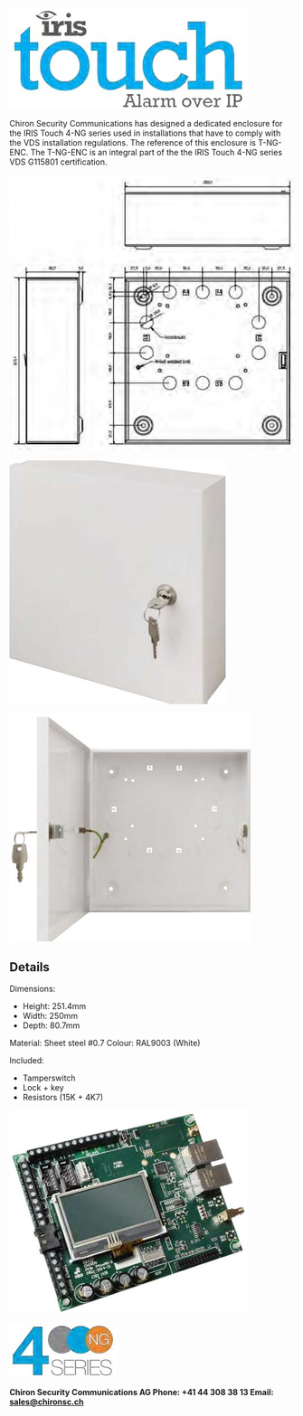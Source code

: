 ![](_page_0_Picture_0.jpeg)

Chiron Security Communications has designed a dedicated enclosure for the IRIS Touch 4-NG series used in installations that have to comply with the VDS installation regulations. The reference of this enclosure is T-NG-ENC. The T-NG-ENC is an integral part of the the IRIS Touch 4-NG series VDS G115801 certification.

![](_page_0_Picture_3.jpeg)

![](_page_0_Picture_4.jpeg)

![](_page_0_Picture_5.jpeg)

## **Details**

Dimensions:

- Height: 251.4mm
- Width: 250mm
- Depth: 80.7mm

Material: Sheet steel #0.7 Colour: RAL9003 (White)

Included:

- Tamperswitch
- Lock + key
- Resistors (15K + 4K7)

![](_page_0_Picture_16.jpeg)

![](_page_0_Picture_17.jpeg)

**Chiron Security Communications AG Phone: +41 44 308 38 13 Email: sales@chironsc.ch**